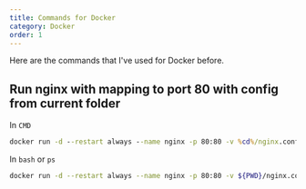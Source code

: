 ```yaml
---
title: Commands for Docker
category: Docker
order: 1
---
```


Here are the commands that I've used for Docker before.

## Run nginx with mapping to port 80 with config from current folder

In `CMD`
``` cmd
docker run -d --restart always --name nginx -p 80:80 -v %cd%/nginx.conf:/etc/nginx/nginx.conf:ro nginx:1.15-alpine
```

In `bash` or `ps`
``` bash
docker run -d --restart always --name nginx -p 80:80 -v ${PWD}/nginx.conf:/etc/nginx/nginx.conf:ro nginx:1.15-alpine
```